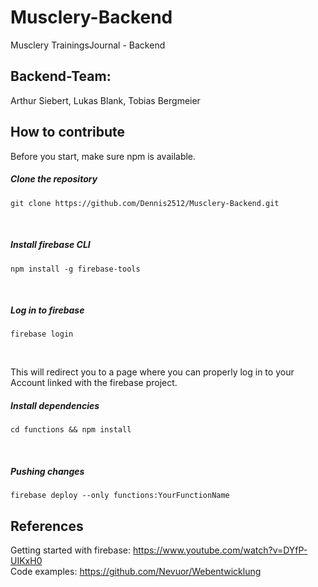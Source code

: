 # Musclery-Backend

Musclery TrainingsJournal - Backend

## Backend-Team:

Arthur Siebert, Lukas Blank, Tobias Bergmeier

## How to contribute

Before you start, make sure npm is available. <br>

##### Clone the repository

<pre><code>git clone https://github.com/Dennis2512/Musclery-Backend.git </pre></code><br>

##### Install firebase CLI

<pre><code>npm install -g firebase-tools</pre></code><br>

##### Log in to firebase

<pre><code>firebase login</pre></code><br>

This will redirect you to a page where you can properly log in to your Account linked with the firebase project.

##### Install dependencies

<pre><code>cd functions && npm install</pre></code><br>

##### Pushing changes

<pre><code>firebase deploy --only functions:YourFunctionName</pre></code>

## References

Getting started with firebase: https://www.youtube.com/watch?v=DYfP-UIKxH0 </br>
Code examples: https://github.com/Nevuor/Webentwicklung
